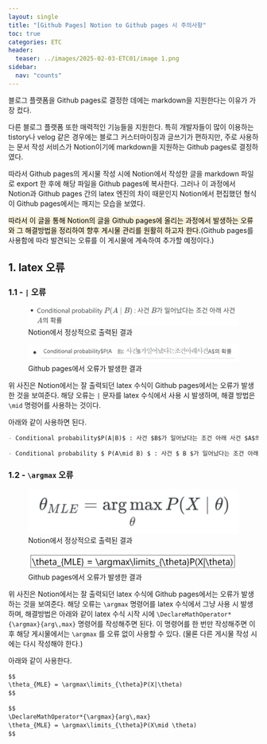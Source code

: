 ```yaml
---
layout: single
title: "[Github Pages] Notion to Github pages 시 주의사항"
toc: true
categories: ETC
header:
  teaser: ../images/2025-02-03-ETC01/image 1.png
sidebar:
  nav: "counts"
---
```

블로그 플랫폼을 Github pages로 결정한 데에는 markdown을 지원한다는 이유가 가장 컸다.

다른 블로그 플랫폼 또한 매력적인 기능들을 지원한다. 특히 개발자들이 많이 이용하는 tistory나 velog 같은 경우에는 블로그 커스터마이징과 글쓰기가 편하지만, 주로 사용하는 문서 작성 서비스가 Notion이기에 markdown을 지원하는 Github pages로 결정하였다.

따라서 Github pages의 게시물 작성 시에 Notion에서 작성한 글을 markdown 파일로 export 한 후에 해당 파일을 Github pages에 복사한다. 그러나 이 과정에서 Notion과 Github pages 간의 latex 엔진의 차이 때문인지 Notion에서 편집했던 형식이 Github pages에서는 깨지는 모습을 보였다.

<mark style="background-color: #fbf3db">따라서 이 글을 통해 Notion의 글을 Github pages에 올리는 과정에서 발생하는 오류와 그 해결방법을 정리하여 향후 게시물 관리를 원활히 하고자 한다.</mark>(Github pages를 사용함에 따라 발견되는 오류를 이 게시물에 계속하여 추가할 예정이다.)

## 1. latex 오류

### 1.1 - `|` 오류

<figure style="display: block; text-align: left;">
<img src="../images/2025-02-03-ETC01/image.png"></img>
<figcaption>Notion에서 정상적으로 출력된 결과</figcaption>
</figure>

<figure align="left">
<img src="../images/2025-02-03-ETC01/image 1.png"></img>
<figcaption>Github pages에서 오류가 발생한 결과</figcaption>
</figure>

위 사진은 Notion에서는 잘 출력되던 latex 수식이 Github pages에서는 오류가 발생한 것을 보여준다. 해당 오류는 `|` 문자를 latex 수식에서 사용 시 발생하며, 해결 방법은 `\mid` 명령어를 사용하는 것이다.

아래와 같이 사용하면 된다.

```markdown
- Conditional probability$P(A|B)$ : 사건 $B$가 일어났다는 조건 아래 사건 $A$의 확률
```

```markdown
- Conditional probability $ P(A\mid B) $ : 사건 $ B $가 일어났다는 조건 아래 사건 $ A $의 확률
```

### 1.2 - `\argmax` 오류

<figure align="left">
<img src="../images/2025-02-03-ETC01/image 2.png"></img>
<figcaption>Notion에서 정상적으로 출력된 결과</figcaption>
</figure>

<figure align="left">
<img src="../images/2025-02-03-ETC01/image 3.png"></img>
<figcaption>Github pages에서 오류가 발생한 결과</figcaption>
</figure>

위 사진은 Notion에서는 잘 출력되던 latex 수식에 Github pages에서는 오류가 발생하는 것을 보여준다. 해당 오류는 `\argmax` 명령어를 latex 수식에서 그냥 사용 시 발생하며, 해결방법은 아래와 같이 latex 수식 시작 시에 `\DeclareMathOperator*{\argmax}{arg\,max}` 명령어를 작성해주면 된다. 이 명령어를 한 번만 작성해주면 이후 해당 게시물에서는 `\argmax` 를 오류 없이 사용할 수 있다. (물론 다른 게시물 작성 시에는 다시 작성해야 한다.)

아래와 같이 사용한다.

```markdown
$$
\theta_{MLE} = \argmax\limits_{\theta}P(X|\theta)
$$
```

```markdown
$$
\DeclareMathOperator*{\argmax}{arg\,max}
\theta_{MLE} = \argmax\limits_{\theta}P(X\mid \theta)
$$
```